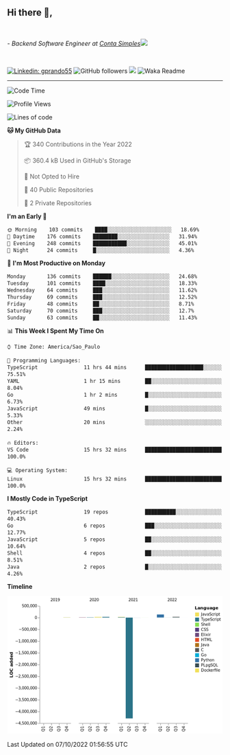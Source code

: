 <h2>Hi there  👋,</h2> </br>

<p><em>- Backend Software Engineer at <a href="https://contasimples.com">Conta Simples</a><img src="https://media.giphy.com/media/WUlplcMpOCEmTGBtBW/giphy.gif" width="30"> 
</em></p></br>


[![Linkedin: gprando55](https://img.shields.io/badge/-gprando55-blue?style=flat-square&logo=Linkedin&logoColor=white&link=https://www.linkedin.com/in/gprando55/)](https://www.linkedin.com/in/gprando55)
![GitHub followers](https://img.shields.io/github/followers/gprando55?label=Follow&style=social)
![](https://visitor-badge.glitch.me/badge?page_id=gprando55.gprando55)
![Waka Readme](https://github.com/gprando55/gprando55/workflows/Waka%20Readme/badge.svg)

---
<!--START_SECTION:waka-->
![Code Time](http://img.shields.io/badge/Code%20Time-2%2C056%20hrs%206%20mins-blue)

![Profile Views](http://img.shields.io/badge/Profile%20Views-2-blue)

![Lines of code](https://img.shields.io/badge/From%20Hello%20World%20I%27ve%20Written--4%20Million%20lines%20of%20code-blue)

**🐱 My GitHub Data** 

> 🏆 340 Contributions in the Year 2022
 > 
> 📦 360.4 kB Used in GitHub's Storage 
 > 
> 🚫 Not Opted to Hire
 > 
> 📜 40 Public Repositories 
 > 
> 🔑 2 Private Repositories  
 > 
**I'm an Early 🐤** 

```text
🌞 Morning    103 commits    ████░░░░░░░░░░░░░░░░░░░░░   18.69% 
🌆 Daytime    176 commits    ████████░░░░░░░░░░░░░░░░░   31.94% 
🌃 Evening    248 commits    ███████████░░░░░░░░░░░░░░   45.01% 
🌙 Night      24 commits     █░░░░░░░░░░░░░░░░░░░░░░░░   4.36%

```
📅 **I'm Most Productive on Monday** 

```text
Monday       136 commits    ██████░░░░░░░░░░░░░░░░░░░   24.68% 
Tuesday      101 commits    ████░░░░░░░░░░░░░░░░░░░░░   18.33% 
Wednesday    64 commits     ███░░░░░░░░░░░░░░░░░░░░░░   11.62% 
Thursday     69 commits     ███░░░░░░░░░░░░░░░░░░░░░░   12.52% 
Friday       48 commits     ██░░░░░░░░░░░░░░░░░░░░░░░   8.71% 
Saturday     70 commits     ███░░░░░░░░░░░░░░░░░░░░░░   12.7% 
Sunday       63 commits     ██░░░░░░░░░░░░░░░░░░░░░░░   11.43%

```


📊 **This Week I Spent My Time On** 

```text
⌚︎ Time Zone: America/Sao_Paulo

💬 Programming Languages: 
TypeScript               11 hrs 44 mins      ███████████████████░░░░░░   75.51% 
YAML                     1 hr 15 mins        ██░░░░░░░░░░░░░░░░░░░░░░░   8.04% 
Go                       1 hr 2 mins         █░░░░░░░░░░░░░░░░░░░░░░░░   6.73% 
JavaScript               49 mins             █░░░░░░░░░░░░░░░░░░░░░░░░   5.33% 
Other                    20 mins             ░░░░░░░░░░░░░░░░░░░░░░░░░   2.24%

🔥 Editors: 
VS Code                  15 hrs 32 mins      █████████████████████████   100.0%

💻 Operating System: 
Linux                    15 hrs 32 mins      █████████████████████████   100.0%

```

**I Mostly Code in TypeScript** 

```text
TypeScript               19 repos            ██████████░░░░░░░░░░░░░░░   40.43% 
Go                       6 repos             ███░░░░░░░░░░░░░░░░░░░░░░   12.77% 
JavaScript               5 repos             ██░░░░░░░░░░░░░░░░░░░░░░░   10.64% 
Shell                    4 repos             ██░░░░░░░░░░░░░░░░░░░░░░░   8.51% 
Java                     2 repos             █░░░░░░░░░░░░░░░░░░░░░░░░   4.26%

```


**Timeline**

![Chart not found](https://raw.githubusercontent.com/gprando55/gprando55/master/charts/bar_graph.png) 


 Last Updated on 07/10/2022 01:56:55 UTC
<!--END_SECTION:waka-->
